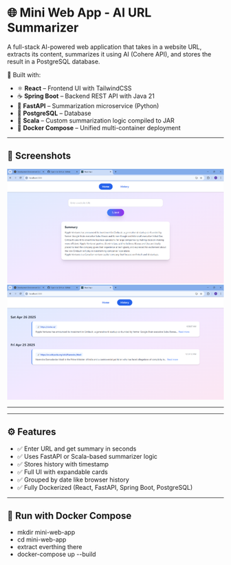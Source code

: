 # 🌐 Mini Web App - AI URL Summarizer

A full-stack AI-powered web application that takes in a website URL, extracts its content, summarizes it using AI (Cohere API), and stores the result in a PostgreSQL database.

🚀 Built with:

- ⚛️ **React** – Frontend UI with TailwindCSS
- ☕ **Spring Boot** – Backend REST API with Java 21
- 🐍 **FastAPI** – Summarization microservice (Python)
- 🐘 **PostgreSQL** – Database
- 🔗 **Scala** – Custom summarization logic compiled to JAR
- 🐳 **Docker Compose** – Unified multi-container deployment

---

## 📸 Screenshots

![Home Screen](https://github.com/shubhayushome/Mini-web-app/blob/main/Project%20ss/Screenshot%202025-04-26%20100815.png) 
![History Screen](https://github.com/shubhayushome/Mini-web-app/blob/main/Project%20ss/Screenshot%202025-04-26%20100825.png)

---


---

## ⚙️ Features

- ✅ Enter URL and get summary in seconds
- ✅ Uses FastAPI or Scala-based summarizer logic
- ✅ Stores history with timestamp
- ✅ Full UI with expandable cards
- ✅ Grouped by date like browser history
- ✅ Fully Dockerized (React, FastAPI, Spring Boot, PostgreSQL)

---

## 🐳 Run with Docker Compose

- mkdir mini-web-app
- cd mini-web-app
- extract everthing there
- docker-compose up --build


